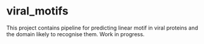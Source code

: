 # viral_motifs

This project contains pipeline for predicting linear motif in viral proteins and the domain likely to recognise them. Work in progress.